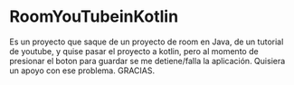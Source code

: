 # RoomYouTubeinKotlin
Es un proyecto que saque de un proyecto de room en Java, de un tutorial de youtube, y quise pasar el proyecto a kotlin, pero al momento de presionar el boton para guardar se me detiene/falla la aplicación. Quisiera un apoyo con ese problema. GRACIAS.
